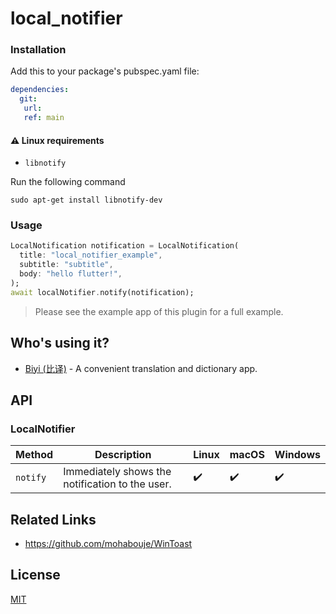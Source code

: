 # local_notifier


### Installation

Add this to your package's pubspec.yaml file:

```yaml
dependencies:
  git:
   url:
   ref: main
```


#### ⚠️ Linux requirements

- `libnotify`

Run the following command

```
sudo apt-get install libnotify-dev
```

### Usage

```dart
LocalNotification notification = LocalNotification(
  title: "local_notifier_example",
  subtitle: "subtitle",
  body: "hello flutter!",
);
await localNotifier.notify(notification);
```

> Please see the example app of this plugin for a full example.

## Who's using it?

- [Biyi (比译)](https://biyidev.com/) - A convenient translation and dictionary app.

## API

### LocalNotifier

| Method   | Description                                     | Linux | macOS | Windows |
| -------- | ----------------------------------------------- | ----- | ----- | ------- |
| `notify` | Immediately shows the notification to the user. | ✔️     | ✔️     | ✔️       |

## Related Links

- https://github.com/mohabouje/WinToast

## License

[MIT](./LICENSE)
